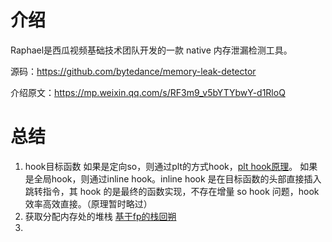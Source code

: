 # 介绍

Raphael是西瓜视频基础技术团队开发的一款 native 内存泄漏检测工具。

源码：https://github.com/bytedance/memory-leak-detector

介绍原文：https://mp.weixin.qq.com/s/RF3m9_v5bYTYbwY-d1RloQ

# 总结

1. hook目标函数
   如果是定向so，则通过plt的方式hook，[plt hook原理](./PltHook.md)。
   如果是全局hook，则通过inline hook。inline hook 是在目标函数的头部直接插入跳转指令，其 hook 的是最终的函数实现，不存在增量 so hook 问题，hook 效率高效直接。（原理暂时略过）
2. 获取分配内存处的堆栈
   [基于fp的栈回朔](./基于fp的栈回朔.md)
3. 